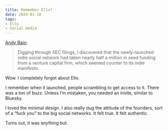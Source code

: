 ```yaml
---
title: Remember Ello?
date: 2024-01-18
tags:
- Ello
- Social media
---
```


[Andy Baio](https://waxy.org/2024/01/the-quiet-death-of-ellos-big-dreams/):

> Digging through SEC filings, I discovered that the newly-launched indie social network had taken nearly half a million in seed funding from a venture capital firm, which seemed counter to its indie manifesto.

Wow. I completely forgot about Ello.

I remember when it launched, people scrambling to get access to it. There was a ton of buzz. Unless I’m mistaken, you needed an invite, similar to Bluesky.

I loved the minimal design. I also really dug the attitude of the founders, sort of a “fuck you” to the big social networks. It felt true. It felt authentic.

Turns out, it was anything but.